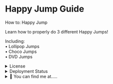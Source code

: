 # Happy Jump Guide 
How to: Happy Jump

Learn how to properly do 3 different Happy Jumps!

Including:<br>
• Lollipop Jumps<br>
• Choco Jumps<br> 
• DVD Jumps<br>

<details>
  <summary>License</summary>
      <div align="center">
<img src="https://gyazo.com/9b041112cbd095c8ab0d45fd1a71dbd3.png" alt="GPL-3.0">
</div> 
</details>

<details>
  <summary>Deployment Status</summary>
  <p align="center">
    <img src="https://api.netlify.com/api/v1/badges/97101fdf-0136-4b5f-800a-d9ef7339c034/deploy-status" alt="Netlify Status">
    <br>
  </p>
</details>

<details>
  <summary>👀 You can find me at.....</summary>
  <p align="center">
    Torn City<br>
    <a href="https://www.torn.com/2184575"><img src="https://www.torn.com/signature.php?id=3&user=2184575" alt="Torn City Signature"></a>
    <br><br>
    On Discord<br>
    <img src="https://dcbadge.vercel.app/api/shield/459644548541448212?style=flat&logoColor=presence" alt="Phillip_J_Fry">
    <br>or in<br>
    <a href="https://discord.com/invite/XdunSgj5be">
  <img src="https://img.shields.io/discord/1075820592034500718?label=TC-ESSENTIALS&style=flat&logoColor=3333cc" alt="Join TC-ESSENTIALS Discord">
    </a>
  </p>
</details>
